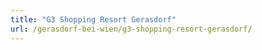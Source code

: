 ```yaml
---
title: "G3 Shopping Resort Gerasdorf"
url: /gerasdorf-bei-wien/g3-shopping-resort-gerasdorf/
---
```

